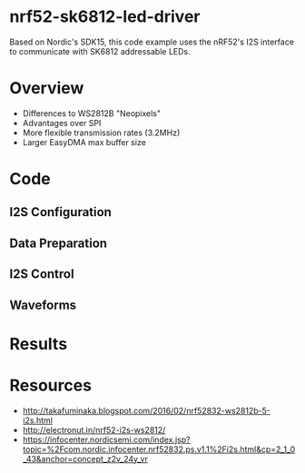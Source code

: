 # nrf52-sk6812-led-driver
Based on Nordic's SDK15, this code example uses the nRF52's I2S interface to communicate with SK6812 addressable LEDs.

# Overview
- Differences to WS2812B "Neopixels"
- Advantages over SPI
- More flexible transmission rates (3.2MHz)
- Larger EasyDMA max buffer size

# Code

## I2S Configuration

## Data Preparation

## I2S Control

## Waveforms


# Results


# Resources
- http://takafuminaka.blogspot.com/2016/02/nrf52832-ws2812b-5-i2s.html
- http://electronut.in/nrf52-i2s-ws2812/
- https://infocenter.nordicsemi.com/index.jsp?topic=%2Fcom.nordic.infocenter.nrf52832.ps.v1.1%2Fi2s.html&cp=2_1_0_43&anchor=concept_z2v_24y_vr
